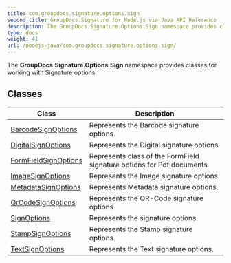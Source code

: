 ```yaml
---
title: com.groupdocs.signature.options.sign
second_title: GroupDocs.Signature for Node.js via Java API Reference
description: The GroupDocs.Signature.Options.Sign namespace provides classes for working with Signature options
type: docs
weight: 41
url: /nodejs-java/com.groupdocs.signature.options.sign/
---
```


The **GroupDocs.Signature.Options.Sign** namespace provides classes for working with Signature options


## Classes

| Class | Description |
| --- | --- |
| [BarcodeSignOptions](../com.groupdocs.signature.options.sign/barcodesignoptions) | Represents the Barcode signature options. |
| [DigitalSignOptions](../com.groupdocs.signature.options.sign/digitalsignoptions) | Represents the Digital signature options. |
| [FormFieldSignOptions](../com.groupdocs.signature.options.sign/formfieldsignoptions) | Represents class of the FormField signature options for Pdf documents. |
| [ImageSignOptions](../com.groupdocs.signature.options.sign/imagesignoptions) | Represents the Image signature options. |
| [MetadataSignOptions](../com.groupdocs.signature.options.sign/metadatasignoptions) | Represents Metadata signature options. |
| [QrCodeSignOptions](../com.groupdocs.signature.options.sign/qrcodesignoptions) | Represents the QR-Code signature options. |
| [SignOptions](../com.groupdocs.signature.options.sign/signoptions) | Represents the signature options. |
| [StampSignOptions](../com.groupdocs.signature.options.sign/stampsignoptions) | Represents the Stamp signature options. |
| [TextSignOptions](../com.groupdocs.signature.options.sign/textsignoptions) | Represents the Text signature options. |
